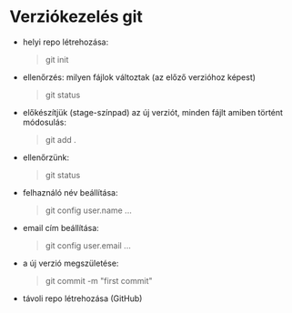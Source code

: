 # Verziókezelés git

- helyi repo létrehozása:

    > git init

- ellenőrzés: milyen fájlok változtak (az előző verzióhoz képest)

    > git status

- előkészítjük (stage-színpad) az új verziót, minden fájlt amiben történt módosulás:

    > git add .

- ellenőrzünk:

    > git status

- felhaználó név beállítása:

    > git config user.name ...

- email cím beállítása:

    >git config user.email ...


- a új verzió megszületése:

    > git commit -m "first commit"

- távoli repo létrehozása (GitHub)